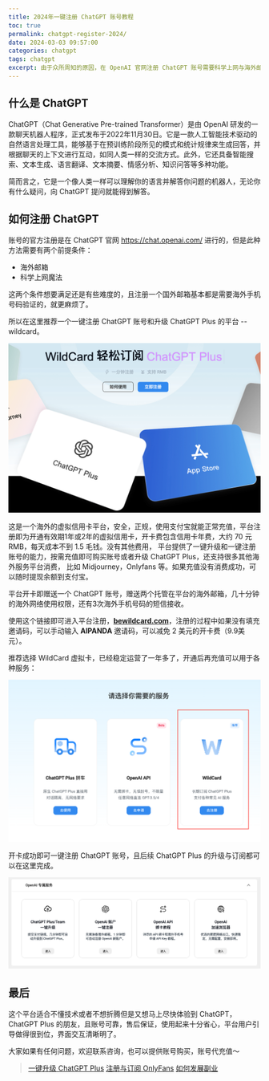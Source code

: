 ```yaml
---
title: 2024年一键注册 ChatGPT 账号教程
toc: true
permalink: chatgpt-register-2024/
date: 2024-03-03 09:57:00
categories: chatgpt
tags: chatgpt
excerpt: 由于众所周知的原因，在 OpenAI 官网注册 ChatGPT 账号需要科学上网与海外邮箱，本文将教大家如何在国内网络下一键注册 ChatGPT 账号。
---
```


## 什么是 ChatGPT

ChatGPT（Chat Generative Pre-trained Transformer）是由 OpenAI 研发的一款聊天机器人程序，正式发布于2022年11月30日。它是一款人工智能技术驱动的自然语言处理工具，能够基于在预训练阶段所见的模式和统计规律来生成回答，并根据聊天的上下文进行互动，如同人类一样的交流方式。此外，它还具备智能搜索、文本生成、语言翻译、文本摘要、情感分析、知识问答等多种功能。

简而言之，它是一个像人类一样可以理解你的语言并解答你问题的机器人，无论你有什么疑问，向 ChatGPT 提问就能得到解答。

## 如何注册 ChatGPT

账号的官方注册是在 ChatGPT 官网 https://chat.openai.com/ 进行的，但是此种方法需要有两个前提条件：

- 海外邮箱
- 科学上网魔法

这两个条件想要满足还是有些难度的，且注册一个国外邮箱基本都是需要海外手机号码验证的，就更麻烦了。

所以在这里推荐一个一键注册 ChatGPT 账号和升级 ChatGPT Plus 的平台 -- wildcard。

![进入 WildCard 平台](/img/chatgpt-register-2024.assets/1.png)

这是一个海外的虚拟信用卡平台，安全，正规，使用支付宝就能正常充值，平台注册即为开通有效期1年或2年的虚拟信用卡，开卡费包含信用卡年费，大约 70 元 RMB，每天成本不到 1.5 毛钱。没有其他费用， 平台提供了一键升级和一键注册账号的能力，按需充值即可购买账号或者升级  ChatGPT Plus，还支持很多其他海外服务平台消费， 比如 Midjourney，Onlyfans 等。如果充值没有消费成功，可以随时提现余额到支付宝。

平台开卡即赠送一个 ChatGPT 账号，赠送两个托管在平台的海外邮箱，几十分钟的海外网络使用权限，还有3次海外手机号码的短信接收。

使用这个链接即可进入平台注册，[**bewildcard.com**](https://bewildcard.com/i/AIPANDA)，注册的过程中如果没有填充邀请码，可以手动输入 **AIPANDA** 邀请码，可以减免 2 美元的开卡费（9.9美元）。

推荐选择  WildCard 虚拟卡，已经稳定运营了一年多了，开通后再充值可以用于各种服务：

![选择 WildCard](/img/chatgpt-register-2024.assets/3.PNG)

开卡成功即可一键注册 ChatGPT 账号，且后续 ChatGPT Plus 的升级与订阅都可以在这里完成。

![](/img/chatgpt-register-2024.assets/2.png)

## 最后

这个平台适合不懂技术或者不想折腾但是又想马上尽快体验到 ChatGPT，ChatGPT Plus 的朋友，且账号可靠，售后保证，使用起来十分省心，平台用户引导做得很到位，界面交互清晰明了。

大家如果有任何问题，欢迎联系咨询，也可以提供账号购买，账号代充值～

> [一键升级 ChatGPT Plus](/upgrude-chatgpt-plus-2024/)
> [注册与订阅 OnlyFans](/how-to-useonlyfans/)
> [如何发展副业](/how-to-have-side-job/)